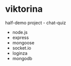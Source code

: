 viktorina
=========

half-demo project - chat-quiz

* node.js
* express
* mongoose
* socket.io
* loginza
* mongodb
